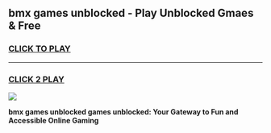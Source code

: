 
## bmx games unblocked - Play Unblocked Gmaes & Free
<h3>
<a href="https://premium.freeplayer.one?title=bmx_games_unblocked&ref=19F">CLICK TO PLAY</a></h3>
<hr>

<h3>
<a href="https://premium.freeplayer.one?title=bmx_games_unblocked&ref=19F">CLICK 2 PLAY</a>
  
</h3>

<a href="https://premium.freeplayer.one?title=bmx_games_unblocked&ref=19F/"><img src="https://clearcache.store/games.png"></a>


**bmx games unblocked games unblocked: Your Gateway to Fun and Accessible Online Gaming**
